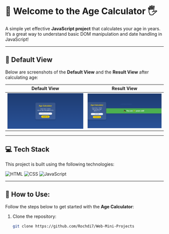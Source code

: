 
# 🎉 Welcome to the Age Calculator 🖐

A simple yet effective **JavaScript project** that calculates your age in years. It’s a great way to understand basic DOM manipulation and date handling in JavaScript!

---

## 🌟 Default View

Below are screenshots of the **Default View** and the **Result View** after calculating age:

| Default View                        | Result View                        |
|-------------------------------------|------------------------------------|
| ![Default View](container.png)      | ![Result View](result.png)         |

---

## 💻 Tech Stack

This project is built using the following technologies:

![HTML](https://img.shields.io/badge/html5%20-%23E34F26.svg?&style=for-the-badge&logo=html5&logoColor=white)
![CSS](https://img.shields.io/badge/css3%20-%231572B6.svg?&style=for-the-badge&logo=css3&logoColor=white)
![JavaScript](https://img.shields.io/badge/javascript%20-%23323330.svg?&style=for-the-badge&logo=javascript&logoColor=%23F7DF1E)

---

## 🚀 How to Use:

Follow the steps below to get started with the **Age Calculator**:

1. Clone the repository:
   ```bash
   git clone https://github.com/Rochdi7/Web-Mini-Projects
